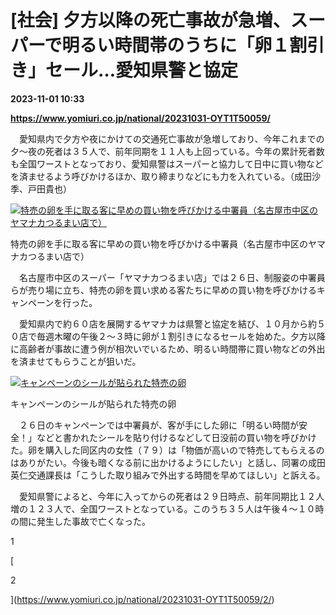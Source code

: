 # [社会] 夕方以降の死亡事故が急増、スーパーで明るい時間帯のうちに「卵１割引き」セール…愛知県警と協定

**2023-11-01 10:33**

**https://www.yomiuri.co.jp/national/20231031-OYT1T50059/**

　愛知県内で夕方や夜にかけての交通死亡事故が急増しており、今年これまでの夕～夜の死者は３５人で、前年同期を１１人も上回っている。今年の累計死者数も全国ワーストとなっており、愛知県警はスーパーと協力して日中に買い物などを済ませるよう呼びかけるほか、取り締まりなどにも力を入れている。（成田沙季、戸田貴也）

[![特売の卵を手に取る客に早めの買い物を呼びかける中署員（名古屋市中区のヤマナカつるまい店で）](https://www.yomiuri.co.jp/media/2023/10/20231031-OYT1I50030-1.jpg)](https://www.yomiuri.co.jp/pluralphoto/20231031-OYT1I50030/)

特売の卵を手に取る客に早めの買い物を呼びかける中署員（名古屋市中区のヤマナカつるまい店で）

　名古屋市中区のスーパー「ヤマナカつるまい店」では２６日、制服姿の中署員らが売り場に立ち、特売の卵を買い求める客たちに早めの買い物を呼びかけるキャンペーンを行った。

　愛知県内で約６０店を展開するヤマナカは県警と協定を結び、１０月から約５０店で毎週木曜の午後２～３時に卵が１割引きになるセールを始めた。夕方以降に高齢者が事故に遭う例が相次いでいるため、明るい時間帯に買い物などの外出を済ませてもらうことが狙いだ。

[![キャンペーンのシールが貼られた特売の卵](https://www.yomiuri.co.jp/media/2023/10/20231031-OYT1I50031-1.jpg)](https://www.yomiuri.co.jp/pluralphoto/20231031-OYT1I50031/)

キャンペーンのシールが貼られた特売の卵

　２６日のキャンペーンでは中署員が、客が手にした卵に「明るい時間が安全！」などと書かれたシールを貼り付けるなどして日没前の買い物を呼びかけた。卵を購入した同区内の女性（７９）は「物価が高いので特売してもらえるのはありがたい。今後も暗くなる前に出かけるようにしたい」と話し、同署の成田英仁交通課長は「こうした取り組みで外出する時間を早めてほしい」と訴える。

　愛知県警によると、今年に入ってからの死者は２９日時点、前年同期比１２人増の１２３人で、全国ワーストとなっている。このうち３５人は午後４～１０時の間に発生した事故で亡くなった。

1

[

2

](https://www.yomiuri.co.jp/national/20231031-OYT1T50059/2/)